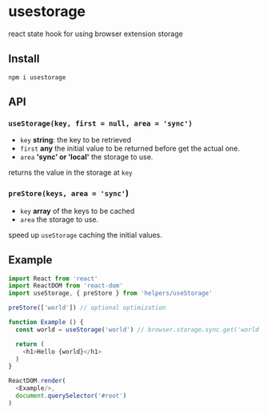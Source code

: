 # usestorage
react state hook for using browser extension storage

## Install
```
npm i usestorage
```

## API

### `useStorage(key, first = null, area = 'sync')`
* `key` **string**: the key to be retrieved
* `first` **any** the initial value to be returned before get the actual one.
* `area` **'sync' or 'local'** the storage to use.

returns the value in the storage at `key`

### `preStore(keys, area = 'sync'`)
* `key` **array** of the keys to be cached
* `area` the storage to use.

speed up `useStorage` caching the initial values.

## Example
```javascript
import React from 'react'
import ReactDOM from 'react-dom'
import useStorage, { preStore } from 'helpers/useStorage'

preStore(['world']) // optional optimization

function Example () {
  const world = useStorage('world') // browser.storage.sync.get('world')

  return (
    <h1>Hello {world}</h1>
  )
}

ReactDOM.render(
  <Example/>,
  document.querySelector('#root')
)
```
